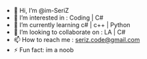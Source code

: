 - 👋 Hi, I’m @im-SeriZ
- 👀 I’m interested in : Coding | C#
- 🌱 I’m currently learning  c# | c++ | Python
- 💞️ I’m looking to collaborate on : LA | C#
- 📫 How to reach me : seriz.code@gmail.com
- ⚡ Fun fact: im a noob

<!---
im-SeriZ/im-SeriZ is a ✨ special ✨ repository because its `README.md` (this file) appears on your GitHub profile.
You can click the Preview link to take a look at your changes.
--->
